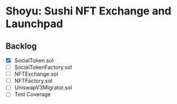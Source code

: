 # Shoyu: Sushi NFT Exchange and Launchpad

## Backlog
*[x] SocialToken.sol
*[ ] SocialTokenFactory.sol
*[ ] NFTExchange.sol
*[ ] NFTFactory.sol
*[ ] UniswapV3Migrator.sol
*[ ] Test Coverage